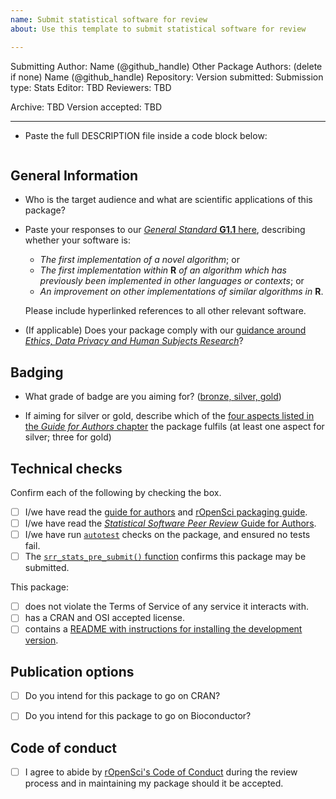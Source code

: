 ```yaml
---
name: Submit statistical software for review
about: Use this template to submit statistical software for review

---
```



Submitting Author: Name (@github_handle)
Other Package Authors: (delete if none) Name (@github_handle)
Repository:  <!--repourl--><!--end-repourl-->
Version submitted:
Submission type: <!--submission-type-->Stats<!--end-submission-type-->
Editor: <!--editor--> TBD <!--end-editor-->
Reviewers: <!--reviewers-list--> TBD <!--end-reviewers-list-->
<!--due-dates-list--><!--end-due-dates-list-->
Archive: TBD
Version accepted: TBD

---



-   Paste the full DESCRIPTION file inside a code block below:

```

```


## General Information


-   Who is the target audience and what are scientific applications of this package?

-   Paste your responses to our [*General Standard* **G1.1** here](https://ropenscilabs.github.io/statistical-software-review-book/standards.html#general-standards), describing whether your software is:

    - *The first implementation of a novel algorithm*; or
    - *The first implementation within* **R** *of an algorithm which has previously been implemented in other languages or contexts*; or
    - *An improvement on other implementations of similar algorithms in* **R**.

    Please include hyperlinked references to all other relevant software.

-   (If applicable) Does your package comply with our [guidance around *Ethics, Data Privacy and Human Subjects Research*](https://devguide.ropensci.org/policies.html#ethics-data-privacy-and-human-subjects-research)?

## Badging

-    What grade of badge are you aiming for? ([bronze, silver, gold](https://ropenscilabs.github.io/statistical-software-review-book/pkgdev.html#pkgdev-badges))

-    If aiming for silver or gold, describe which of the [four aspects listed in the *Guide for Authors* chapter](https://ropenscilabs.github.io/statistical-software-review-book/pkgdev.html#pkgdev-silver) the package fulfils (at least one aspect for silver; three for gold)


## Technical checks

Confirm each of the following by checking the box.

- [ ] I/we have read the [guide for authors](https://devguide.ropensci.org/guide-for-authors.html) and [rOpenSci packaging guide](https://devguide.ropensci.org/building.html).
- [ ] I/we have read the [*Statistical Software Peer Review* Guide for Authors](https://ropenscilabs.github.io/statistical-software-review-book/pkgdev.html).
- [ ] I/we have run [`autotest`](https://github.com/ropenscilabs/autotest) checks on the package, and ensured no tests fail.
- [ ] The [`srr_stats_pre_submit()` function](https://ropenscilabs.github.io/srr/reference/srr_stats_pre_submit.html) confirms this package may be submitted.

This package:

- [ ] does not violate the Terms of Service of any service it interacts with.
- [ ] has a CRAN and OSI accepted license.
- [ ] contains a [README with instructions for installing the development version](https://ropensci.github.io/dev_guide/building.html#readme).

## Publication options

- [ ] Do you intend for this package to go on CRAN?
- [ ] Do you intend for this package to go on Bioconductor?


## Code of conduct

- [ ] I agree to abide by [rOpenSci's Code of Conduct](https://ropensci.github.io/dev_guide/policies.html#code-of-conduct) during the review process and in maintaining my package should it be accepted.
